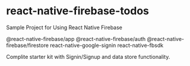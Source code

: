 # react-native-firebase-todos

Sample Project for Using React Native Firebase 

@react-native-firebase/app
@react-native-firebase/auth
@react-native-firebase/firestore
react-native-google-signin
react-native-fbsdk

Complite starter kit with Signin/Signup and data store functionality. 
